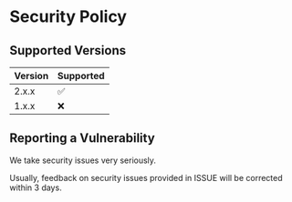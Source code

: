 # Security Policy

## Supported Versions


| Version | Supported          |
| ------- | ------------------ |
| 2.x.x   | :white_check_mark: |
| 1.x.x   | :x:                |

## Reporting a Vulnerability

We take security issues very seriously. 

Usually, feedback on security issues provided in ISSUE will be corrected within 3 days.
